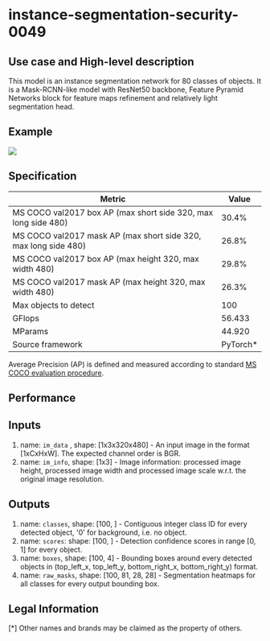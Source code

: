# instance-segmentation-security-0049

## Use case and High-level description

This model is an instance segmentation network for 80 classes of objects.
It is a Mask-RCNN-like model with ResNet50 backbone, Feature Pyramid Networks
block for feature maps refinement and relatively light segmentation head.

## Example

![](./instance-segmentation-security-0049.png)

## Specification

| Metric                          | Value                                     |
|---------------------------------|-------------------------------------------|
| MS COCO val2017 box AP (max short side 320, max long side 480)   | 30.4%    |
| MS COCO val2017 mask AP (max short side 320, max long side 480)  | 26.8%    |
| MS COCO val2017 box AP (max height 320, max width 480)           | 29.8%    |
| MS COCO val2017 mask AP (max height 320, max width 480)          | 26.3%    |
| Max objects to detect           | 100                                       |
| GFlops                          | 56.433                                    |
| MParams                         | 44.920                                    |
| Source framework                | PyTorch\*                                 |

Average Precision (AP) is defined and measured according to standard
[MS COCO evaluation procedure](http://cocodataset.org/#detection-eval).

## Performance


## Inputs

1.	name: `im_data` , shape: [1x3x320x480] - An input image in the format
    [1xCxHxW]. The expected channel order is BGR.
1.	name: `im_info`, shape: [1x3] - Image information: processed image height,
    processed image width and processed image scale
    w.r.t. the original image resolution.

## Outputs

1.	name: `classes`, shape: [100, ] - Contiguous integer class ID for every
    detected object, '0' for background, i.e. no object.
1.	name: `scores`: shape: [100, ] - Detection confidence scores in range [0, 1]
    for every object.
1.	name: `boxes`, shape: [100, 4] - Bounding boxes around every detected objects
    in (top_left_x, top_left_y, bottom_right_x, bottom_right_y) format.
1.	name: `raw_masks`, shape: [100, 81, 28, 28] - Segmentation heatmaps for all
    classes for every output bounding box.

## Legal Information
[*] Other names and brands may be claimed as the property of others.
